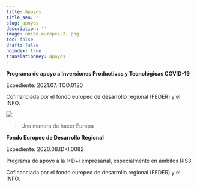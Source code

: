 ```yaml
---
title: Apoyos
title_seo: ''
slug: apoyos
description: ''
image: union-europea-2-.png
toc: false
draft: false
noindex: true
translationKey: apoyos
---
```

**Programa de apoyo a Inversiones Productivas y Tecnológicas COVID-19**

Expediente: 2021.07.ITCO.0120

Cofinanciada por el fondo europeo de desarrollo regional (FEDER) y el INFO.





![](feder-info-ris3-mur-1-.png)

> Una manera de hacer Europa

**Fondo Europeo de Desarrollo Regional**

Expediente: 2020.08.ID+I.0082

Programa de apoyo a la I+D+i empresarial, especialmente en ámbitos RIS3

Cofinanciada por el fondo europeo de desarrollo regional (FEDER) y el INFO.
